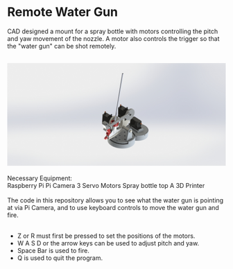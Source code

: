 # Remote Water Gun

CAD designed a mount for a spray bottle with motors controlling the pitch and yaw movement of the nozzle. 
A motor also controls the trigger so that the "water gun" can be shot remotely. 
<br/>
<br/>

![alt text](https://github.com/joshkwka/Remote-Water-Gun/blob/main/watergun1.JPG)
<br/>
<br/>
Necessary Equipment:
<br/>
Raspberry Pi
Pi Camera
3 Servo Motors
Spray bottle top
A 3D Printer
<br/>
<br/>
The code in this repository allows you to see what the water gun is pointing at via Pi Camera, and to use keyboard controls to move the water gun and fire.
<br/>
<br/>
 - Z or R must first be pressed to set the positions of the motors. <br/>
 - W A S D or the arrow keys can be used to adjust pitch and yaw. <br/>
 - Space Bar is used to fire. <br/> 
 - Q is used to quit the program.
